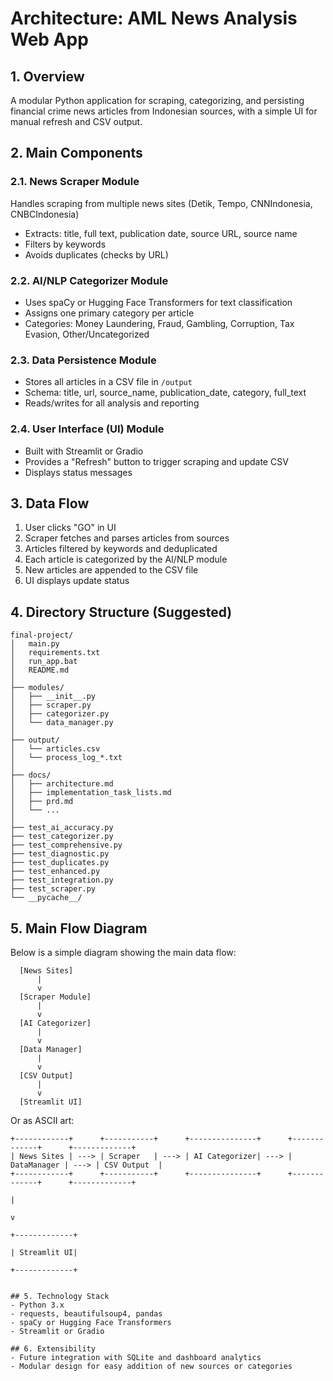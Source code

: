 # Architecture: AML News Analysis Web App

## 1. Overview
A modular Python application for scraping, categorizing, and persisting financial crime news articles from Indonesian sources, with a simple UI for manual refresh and CSV output.

## 2. Main Components

### 2.1. News Scraper Module
 Handles scraping from multiple news sites (Detik, Tempo, CNNIndonesia, CNBCIndonesia)
- Extracts: title, full text, publication date, source URL, source name
- Filters by keywords
- Avoids duplicates (checks by URL)

### 2.2. AI/NLP Categorizer Module
- Uses spaCy or Hugging Face Transformers for text classification
- Assigns one primary category per article
- Categories: Money Laundering, Fraud, Gambling, Corruption, Tax Evasion, Other/Uncategorized

### 2.3. Data Persistence Module
- Stores all articles in a CSV file in `/output`
- Schema: title, url, source_name, publication_date, category, full_text
- Reads/writes for all analysis and reporting

### 2.4. User Interface (UI) Module
- Built with Streamlit or Gradio
- Provides a "Refresh" button to trigger scraping and update CSV
- Displays status messages

## 3. Data Flow
1. User clicks "GO" in UI
2. Scraper fetches and parses articles from sources
3. Articles filtered by keywords and deduplicated
4. Each article is categorized by the AI/NLP module
5. New articles are appended to the CSV file
6. UI displays update status

## 4. Directory Structure (Suggested)
```
final-project/
│   main.py
│   requirements.txt
│   run_app.bat
│   README.md
│
├── modules/
│   ├── __init__.py
│   ├── scraper.py
│   ├── categorizer.py
│   └── data_manager.py
│
├── output/
│   └── articles.csv
│   └── process_log_*.txt
│
├── docs/
│   ├── architecture.md
│   ├── implementation_task_lists.md
│   ├── prd.md
│   └── ...
│
├── test_ai_accuracy.py
├── test_categorizer.py
├── test_comprehensive.py
├── test_diagnostic.py
├── test_duplicates.py
├── test_enhanced.py
├── test_integration.py
├── test_scraper.py
└── __pycache__/
```

## 5. Main Flow Diagram

Below is a simple diagram showing the main data flow:

```
  [News Sites]
      |
      v
  [Scraper Module]
      |
      v
  [AI Categorizer]
      |
      v
  [Data Manager]
      |
      v
  [CSV Output]
      |
      v
  [Streamlit UI]
```

Or as ASCII art:

    +------------+      +-----------+      +---------------+      +-------------+      +-------------+
    | News Sites | ---> | Scraper   | ---> | AI Categorizer| ---> | DataManager | ---> | CSV Output  |
    +------------+      +-----------+      +---------------+      +-------------+      +-------------+
                                                                                                 |
                                                                                                 v
                                                                                          +-------------+
                                                                                          | Streamlit UI|
                                                                                          +-------------+
```

## 5. Technology Stack
- Python 3.x
- requests, beautifulsoup4, pandas
- spaCy or Hugging Face Transformers
- Streamlit or Gradio

## 6. Extensibility
- Future integration with SQLite and dashboard analytics
- Modular design for easy addition of new sources or categories
